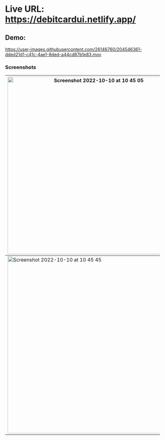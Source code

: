 # Live URL: https://debitcardui.netlify.app/

## Demo:
https://user-images.githubusercontent.com/26146760/204546361-dded21d1-c41c-4ae1-8ded-a44cd87b1e83.mov



### Screenshots
|<img width="578" alt="Screenshot 2022-10-10 at 10 45 05" src="https://user-images.githubusercontent.com/26146760/194802641-fe85466f-510e-4e22-a37b-031a27152ab9.png">|<img width="578" alt="Screenshot 2022-10-10 at 10 45 17" src="https://user-images.githubusercontent.com/26146760/194802647-b5cd496a-d7ce-4331-b892-fc8cbb34de22.png">|
|-|-|
|<img width="578" alt="Screenshot 2022-10-10 at 10 45 45" src="https://user-images.githubusercontent.com/26146760/194802651-101af257-b9fb-4f8c-8b52-ab5092d05ae4.png">|<img width="547" alt="Screenshot 2022-10-10 at 10 46 00" src="https://user-images.githubusercontent.com/26146760/194802653-71d9a952-aec2-49ef-bb0c-c818847c2867.png">|

